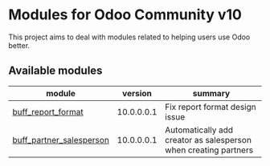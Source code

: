 Modules for Odoo Community v10
==============================

This project aims to deal with modules related to helping users use Odoo better.

[//]: # (addons)

Available modules
----------------
module | version | summary
--- | --- | ---
[buff_report_format](buff_report_format/) | 10.0.0.0.1 | Fix report format design issue
[buff_partner_salesperson](buff_partner_salesperson/) | 10.0.0.0.1 | Automatically add creator as salesperson when creating partners

[//]: # (end addons)
